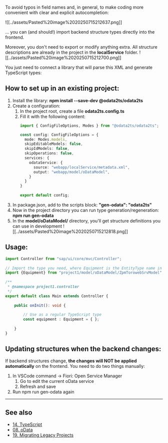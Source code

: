 To avoid typos in field names and, in general, to make coding more convenient with clear and explicit autocompletion:

![[../assets/Pasted%20image%2020250715212637.png]]

... you can (and should!) import backend structure types directly into the frontend.

Moreover, you don't need to export or modify anything extra. All structure descriptions are already in the project in the **localService** folder.
![[../assets/Pasted%20image%2020250715212700.png]]

You just need to connect a library that will parse this XML and generate TypeScript types:

## How to set up in an existing project:

1. Install the library: **npm install --save-dev @odata2ts/odata2ts**
2. Create a configuration:
    1. In the project root, create a file **odata2ts.config.ts**
    2. Fill it with the following content:
        ```typescript
        import { ConfigFileOptions, Modes } from "@odata2ts/odata2ts";
 
        const config: ConfigFileOptions = {
          mode: Modes.models,
          skipEditableModels: false,
          skipIdModels: false,
          skipOperations: false,
          services: {
            odataService: {
              source: "webapp/localService/metadata.xml",
              output: "webapp/model/oDataModel",
            }
          }
        }
         
        export default config;
        ```
3. In package.json, add to the scripts block:
    **"gen-odata": "odata2ts"**
4. Now in the project directory you can run type generation/regeneration:
    **npm run gen-odata**
5. In the **model/oDataModel/** directory, you'll get structure definitions you can use in development
![[../assets/Pasted%20image%2020250715212818.png]]

## Usage:

```TypeScript
import Controller from "sap/ui/core/mvc/Controller";
 
// Import the type you need, where Equipment is the EntityType name in oData
import {Equipment} from "project1/model/oDataModel/ZpmTorowebSrvModel";
 
/**
 * @namespace project1.controller
 */
export default class Main extends Controller {
 
    public onInit(): void {
 
        // Use as a regular TypeScript type
        const equipment : Equipment = { };
         
    }
}
```

## Updating structures when the backend changes:

If backend structures change, **the changes will NOT be applied automatically** on the frontend. You need to do two things manually:

1. In VSCode command → Fiori: Open Service Manager
    1. Go to edit the current oData service
    2.  Refresh and save
2. Run npm run gen-odata again

---

## See also
- [14. TypeScript](14.%20TypeScript.md)
- [08. oData](08.%20oData.md)
- [19. Migrating Legacy Projects](19.%20Migrating%20Legacy%20Projects.md) 